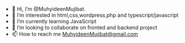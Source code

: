 - 👋 Hi, I’m @MuhyideenMujibat.
- 👀 I’m interested in html,css,wordpress,php and typescript/javascript
- 🌱 I’m currently learning JavaScript
- 💞️ I’m looking to collaborate on fronted and backend project
- 📫 How to reach me MuhyideenMujibat@gmail.com

<!---
MuhyideenMujibat/MuhyideenMujibat is a ✨ special ✨ repository because its `README.md` (this file) appears on your GitHub profile.
You can click the Preview link to take a look at your changes.
--->
